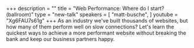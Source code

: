 +++
description = ""
title = "Web Performance: Where do I start? (ballroom)"
type = "new-talk"
speakers = [
        "matt-busche",
]
youtube = "Xg6FAU7s61g"
+++
As an industry we've built thousands of websites, but how many of them perform well on slow connections? Let's learn the quickest ways to achieve a more performant website without breaking the bank and keep our business partners happy.